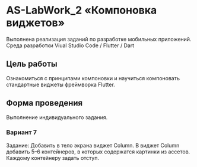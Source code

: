 # AS-LabWork_2 «Компоновка виджетов»
Выполнена реализация заданий по разработке мобильных приложений. Среда разработки Viual Studio Code / Flutter / Dart

## Цель работы
Ознакомиться с принципами компоновки и научиться компоновать стандартные виджеты фреймворка Flutter.

## Форма проведения
Выполнение индивидуального задания.

### Вариант 7	
Задание: Добавить в тело экрана виджет Column. В виджет Column добавить 5–6 контейнеров, в которых содержатся картинки из ассетов. Каждому контейнеру задать отступ.
